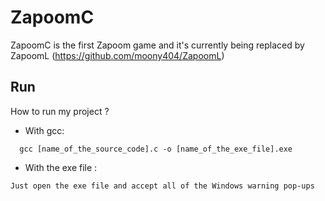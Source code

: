 
# ZapoomC
ZapoomC is the first Zapoom game and it's currently being replaced by ZapoomL (https://github.com/moony404/ZapoomL)
## Run
How to run my project ?
- With gcc:
```
  gcc [name_of_the_source_code].c -o [name_of_the_exe_file].exe
```
- With the exe file :
```
Just open the exe file and accept all of the Windows warning pop-ups
```
